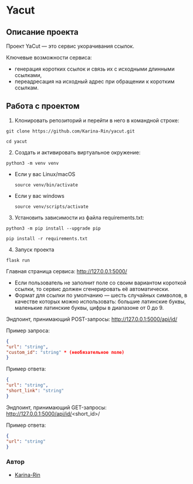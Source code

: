 # Yacut

## Описание проекта
Проект YaCut — это сервис укорачивания ссылок.

Ключевые возможности сервиса:
- генерация коротких ссылок и связь их с исходными длинными ссылками,
- переадресация на исходный адрес при обращении к коротким ссылкам.

## Работа с проектом

1. Клонировать репозиторий и перейти в него в командной строке:

```
git clone https://github.com/Karina-Rin/yacut.git
```

```
cd yacut
```

2. Cоздать и активировать виртуальное окружение:

```
python3 -m venv venv
```

* Если у вас Linux/macOS

    ```
    source venv/bin/activate
    ```

* Если у вас windows

    ```
    source venv/scripts/activate
    ```

3. Установить зависимости из файла requirements.txt:

```
python3 -m pip install --upgrade pip
```

```
pip install -r requirements.txt
```

4. Запуск проекта

```
flask run
```
Главная страница сервиса: http://127.0.0.1:5000/

* Если пользователь не заполнит поле со своим вариантом короткой ссылки, то 
сервис должен сгенерировать её автоматически. 
* Формат для ссылки по умолчанию — шесть случайных символов, в качестве которых
 можно использовать: большие латинские буквы, маленькие латинские буквы, цифры 
 в диапазоне от 0 до 9.

Эндпоинт, принимающий POST-запросы: http://127.0.0.1:5000/api/id/

Пример запроса:

```json
{
"url": "string",
"custom_id": "string" * (необязательное поле)
}
```
Пример ответа:

```json
{
"url": "string",
"short_link": "string"
}
```

Эндпоинт, принимающий GET-запросы: http://127.0.0.1:5000/api/id/<short_id>/

Пример ответа:

```json
{
"url": "string"
}
```

### Автор
- [Karina-Rin](https://github.com/Karina-Rin "GitHub аккаунт")
